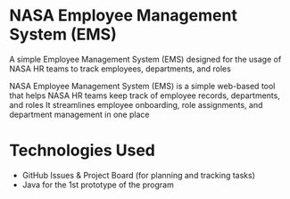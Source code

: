 # NASA Employee Management System (EMS)
A simple Employee Management System (EMS) designed for the usage of NASA HR teams to track employees, departments, and roles


NASA Employee Management System (EMS) is a simple web-based tool that helps NASA HR teams keep track of employee records, departments, and roles
It streamlines employee onboarding, role assignments, and department management in one place

# Technologies Used
- GitHub Issues & Project Board (for planning and tracking tasks)
- Java for the 1st prototype of the program

